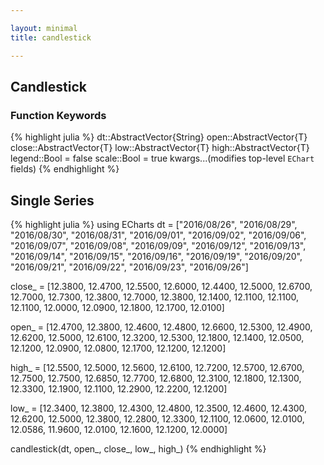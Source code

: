 ```yaml
---

layout: minimal
title: candlestick

---
```


## Candlestick

### Function Keywords
{% highlight julia %}
dt::AbstractVector{String}
open::AbstractVector{T}
close::AbstractVector{T}
low::AbstractVector{T}
high::AbstractVector{T}
legend::Bool = false
scale::Bool = true
kwargs...(modifies top-level `EChart` fields)
{% endhighlight %}

## Single Series
{% highlight julia %}
using ECharts
dt = ["2016/08/26", "2016/08/29", "2016/08/30", "2016/08/31", "2016/09/01", "2016/09/02", "2016/09/06", "2016/09/07",
"2016/09/08", "2016/09/09", "2016/09/12", "2016/09/13", "2016/09/14", "2016/09/15", "2016/09/16", "2016/09/19",
"2016/09/20", "2016/09/21", "2016/09/22", "2016/09/23", "2016/09/26"]

close_ = [12.3800, 12.4700, 12.5500, 12.6000, 12.4400, 12.5000, 12.6700, 12.7000, 12.7300, 12.3800, 12.7000, 12.3800,
12.1400, 12.1100, 12.1100, 12.1100, 12.0000, 12.0900, 12.1800, 12.1700, 12.0100]

open_ = [12.4700, 12.3800, 12.4600, 12.4800, 12.6600, 12.5300, 12.4900, 12.6200, 12.5000, 12.6100, 12.3200, 12.5300,
12.1800, 12.1400, 12.0500, 12.1200, 12.0900, 12.0800, 12.1700, 12.1200, 12.1200]

high_ = [12.5500, 12.5000, 12.5600, 12.6100, 12.7200, 12.5700, 12.6700, 12.7500, 12.7500, 12.6850, 12.7700, 12.6800,
12.3100, 12.1800, 12.1300, 12.3300, 12.1900, 12.1100, 12.2900, 12.2200, 12.1200]

low_ = [12.3400, 12.3800, 12.4300, 12.4800, 12.3500, 12.4600, 12.4300, 12.6200, 12.5000, 12.3800, 12.2800, 12.3300,
12.1100, 12.0600, 12.0100, 12.0586, 11.9600, 12.0100, 12.1600, 12.1200, 12.0000]

candlestick(dt, open_, close_, low_, high_)
{% endhighlight %}

<div id="candle" style="height:400px;width:800px;"></div>
<script type="text/javascript">
    // Initialize after dom ready
    var myChart = echarts.init(document.getElementById("candle"));

    // Load data into the ECharts instance
    myChart.setOption({"xAxis":[{"splitNumber":5,"boundaryGap":true,"data":["2016/08/26","2016/08/29","2016/08/30","2016/08/31","2016/09/01","2016/09/02","2016/09/06","2016/09/07","2016/09/08","2016/09/09","2016/09/12","2016/09/13","2016/09/14","2016/09/15","2016/09/16","2016/09/19","2016/09/20","2016/09/21","2016/09/22","2016/09/23","2016/09/26"],"scale":true,"gridIndex":0,"minInterval":0,"inverse":false,"nameLocation":"start","nameGap":15,"silent":true,"type":"category"}],"yAxis":[{"splitNumber":5,"gridIndex":0,"minInterval":0,"silent":true,"inverse":false,"scale":true,"nameLocation":"start","nameGap":15}],"toolbox":{"feature":{},"itemSize":15,"orient":"vertical","height":"auto","zlevel":0,"z":2,"itemGap":10,"right":"auto","top":"center","width":"auto","show":false,"showTitle":true},"title":{"left":"left","borderColor":"transparent","bottom":"auto","padding":5,"zlevel":0,"borderWidth":1,"target":"blank","z":2,"itemGap":5,"shadowOffsetY":0,"shadowOffsetX":0,"right":"auto","top":"auto","subtarget":"blank","show":true},"series":[{"data":[[12.47,12.38,12.34,12.55],[12.38,12.47,12.38,12.5],[12.46,12.55,12.43,12.56],[12.48,12.6,12.48,12.61],[12.66,12.44,12.35,12.72],[12.53,12.5,12.46,12.57],[12.49,12.67,12.43,12.67],[12.62,12.7,12.62,12.75],[12.5,12.73,12.5,12.75],[12.61,12.38,12.38,12.685],[12.32,12.7,12.28,12.77],[12.53,12.38,12.33,12.68],[12.18,12.14,12.11,12.31],[12.14,12.11,12.06,12.18],[12.05,12.11,12.01,12.13],[12.12,12.11,12.0586,12.33],[12.09,12.0,11.96,12.19],[12.08,12.09,12.01,12.11],[12.17,12.18,12.16,12.29],[12.12,12.17,12.12,12.22],[12.12,12.01,12.0,12.12]],"smooth":false,"minSize":"0%","type":"candlestick","maxSize":"100%"}]});
</script>
